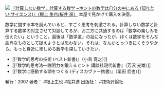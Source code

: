 
[![](http://ecx.images-amazon.com/images/I/51z6RDY0OtL._SL160_.jpg)](http://www.amazon.co.jp/exec/obidos/ASIN/4774132292/choiyaki81-22/ref=nosim)
[『計算しない数学、計算する数学 ~ホントの数学は自分の中にある (知りたい!サイエンス)』（根上 生也/桜井 進）](http://www.amazon.co.jp/exec/obidos/ASIN/4774132292/choiyaki81-22/ref=nosim)
本屋で見かけて購入を決意。

数学に間する本を読んでいると、すごく思考を刺激される。計算しない数学と計算する数学の対立させて対談してるが、お二方に共通するのは「数学の楽しみを伝えたい」ということ。最後は「数学道」の話になったが、ぼくは数学をそんな高尚なものとして捉えようとは思わない。それは、なんかとっつきにくそうやから。もっと身近に楽しめる数学を探していきたい。

- [[『数学的思考の技術 (ベスト新書)』（小島 寛之）]]
- [[『数学的思考法―説明力を鍛えるヒント 講談社現代新書』（芳沢 光雄）]]
- [[『数学に感動する頭をつくる (ディスカヴァー携書)』（栗田 哲也）]]

発行：2007
著者： #根上生也 #桜井進 
出版社： #技術評論社